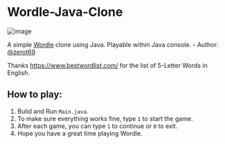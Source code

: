 # Wordle-Java-Clone

![image](https://user-images.githubusercontent.com/55183414/217476014-9cac4c20-3b76-4be7-b6d7-4971341ea75b.png)

A simple [Wordle](https://www.nytimes.com/games/wordle/index.html) clone using Java. Playable within Java console. - Author: [@zerot69](http://github.com/zerot69)

Thanks https://www.bestwordlist.com/ for the list of 5-Letter Words in English.

## How to play:
1. Bulid and Run `Main.java`.
2. To make sure everything works fine, type `1` to start the game.
3. After each game, you can type `1` to continue or `0` to exit.
4. Hope you have a great time playing Wordle.
